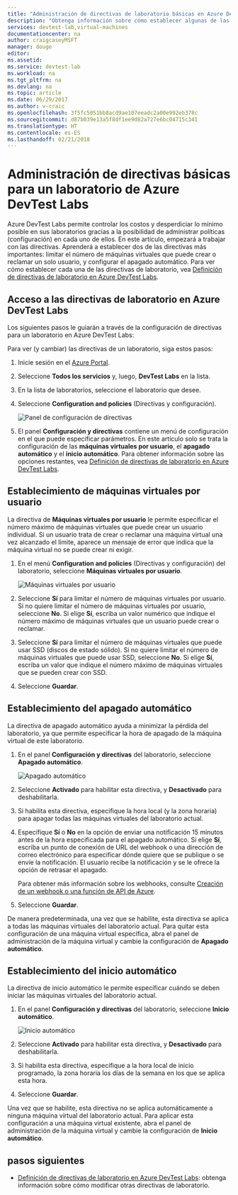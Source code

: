 ```yaml
---
title: "Administración de directivas de laboratorio básicas en Azure DevTest Labs | Microsoft Docs"
description: "Obtenga información sobre cómo establecer algunas de las directivas básicas (configuración) para un laboratorio de DevTest Labs."
services: devtest-lab,virtual-machines
documentationcenter: na
author: craigcaseyMSFT
manager: douge
editor: 
ms.assetid: 
ms.service: devtest-lab
ms.workload: na
ms.tgt_pltfrm: na
ms.devlang: na
ms.topic: article
ms.date: 06/29/2017
ms.author: v-craic
ms.openlocfilehash: 3f5fc5051bb8acd9ae107eeadc2a00e992eb378c
ms.sourcegitcommit: d87b039e13a5f8df1ee9d82a727e6bc04715c341
ms.translationtype: HT
ms.contentlocale: es-ES
ms.lasthandoff: 02/21/2018
---
```

# <a name="manage-basic-policies-for-a-lab-in-azure-devtest-labs"></a>Administración de directivas básicas para un laboratorio de Azure DevTest Labs

Azure DevTest Labs permite controlar los costos y desperdiciar lo mínimo posible en sus laboratorios gracias a la posibilidad de administrar políticas (configuración) en cada uno de ellos. En este artículo, empezará a trabajar con las directivas. Aprenderá a establecer dos de las directivas más importantes: limitar el número de máquinas virtuales que puede crear o reclamar un solo usuario, y configurar el apagado automático. Para ver cómo establecer cada una de las directivas de laboratorio, vea [Definición de directivas de laboratorio en Azure DevTest Labs](devtest-lab-set-lab-policy.md).  

## <a name="accessing-a-labs-policies-in-azure-devtest-labs"></a>Acceso a las directivas de laboratorio en Azure DevTest Labs
Los siguientes pasos le guiarán a través de la configuración de directivas para un laboratorio en Azure DevTest Labs:

Para ver (y cambiar) las directivas de un laboratorio, siga estos pasos:

1. Inicie sesión en el [Azure Portal](http://go.microsoft.com/fwlink/p/?LinkID=525040).

1. Seleccione **Todos los servicios** y, luego, **DevTest Labs** en la lista.

1. En la lista de laboratorios, seleccione el laboratorio que desee.   

1. Seleccione **Configuration and policies** (Directivas y configuración).

    ![Panel de configuración de directivas](./media/devtest-lab-set-lab-policy/policies-menu.png)

1. El panel **Configuración y directivas** contiene un menú de configuración en el que puede especificar parámetros. En este artículo solo se trata la configuración de las **máquinas virtuales por usuario**, el **apagado automático** y el **inicio automático**. Para obtener información sobre las opciones restantes, vea [Definición de directivas de laboratorio en Azure DevTest Labs](./devtest-lab-set-lab-policy.md). 
   
## <a name="set-virtual-machines-per-user"></a>Establecimiento de máquinas virtuales por usuario
La directiva de **Máquinas virtuales por usuario** le permite especificar el número máximo de máquinas virtuales que puede crear un usuario individual. Si un usuario trata de crear o reclamar una máquina virtual una vez alcanzado el límite, aparece un mensaje de error que indica que la máquina virtual no se puede crear ni exigir. 

1. En el menú **Configuration and policies** (Directivas y configuración) del laboratorio, seleccione **Máquinas virtuales por usuario**.
   
    ![Máquinas virtuales por usuario](./media/devtest-lab-set-lab-policy/max-vms-per-user.png)

1. Seleccione **Sí** para limitar el número de máquinas virtuales por usuario. Si no quiere limitar el número de máquinas virtuales por usuario, seleccione **No**. Si elige **Sí**, escriba un valor numérico que indique el número máximo de máquinas virtuales que un usuario puede crear o reclamar. 

1. Seleccione **Sí** para limitar el número de máquinas virtuales que puede usar SSD (discos de estado sólido). Si no quiere limitar el número de máquinas virtuales que puede usar SSD, seleccione **No**. Si elige **Sí**, escriba un valor que indique el número máximo de máquinas virtuales que se pueden crear con SSD. 

1. Seleccione **Guardar**.

## <a name="set-auto-shutdown"></a>Establecimiento del apagado automático
La directiva de apagado automático ayuda a minimizar la pérdida del laboratorio, ya que permite especificar la hora de apagado de la máquina virtual de este laboratorio.

1. En el panel **Configuración y directivas** del laboratorio, seleccione **Apagado automático**.
   
    ![Apagado automático](./media/devtest-lab-set-lab-policy/auto-shutdown.png)

1. Seleccione **Activado** para habilitar esta directiva, y **Desactivado** para deshabilitarla.

1. Si habilita esta directiva, especifique la hora local (y la zona horaria) para apagar todas las máquinas virtuales del laboratorio actual.

1. Especifique **Sí** o **No** en la opción de enviar una notificación 15 minutos antes de la hora especificada para el apagado automático. Si elige **Sí**, escriba un punto de conexión de URL del webhook o una dirección de correo electrónico para especificar dónde quiere que se publique o se envíe la notificación. El usuario recibe la notificación y se le ofrece la opción de retrasar el apagado.

   Para obtener más información sobre los webhooks, consulte [Creación de un webhook o una función de API de Azure](../azure-functions/functions-create-a-web-hook-or-api-function.md). 

1. Seleccione **Guardar**.

De manera predeterminada, una vez que se habilite, esta directiva se aplica a todas las máquinas virtuales del laboratorio actual. Para quitar esta configuración de una máquina virtual específica, abra el panel de administración de la máquina virtual y cambie la configuración de **Apagado automático**.

## <a name="set-auto-start"></a>Establecimiento del inicio automático
La directiva de inicio automático le permite especificar cuándo se deben iniciar las máquinas virtuales del laboratorio actual.  

1. En el panel **Configuración y directivas** del laboratorio, seleccione **Inicio automático**.
   
    ![Inicio automático](./media/devtest-lab-set-lab-policy/auto-start.png)

2. Seleccione **Activado** para habilitar esta directiva, y **Desactivado** para deshabilitarla.

3. Si habilita esta directiva, especifique a la hora local de inicio programado, la zona horaria los días de la semana en los que se aplica esta hora. 

4. Seleccione **Guardar**.

Una vez que se habilite, esta directiva no se aplica automáticamente a ninguna máquina virtual del laboratorio actual. Para aplicar esta configuración a una máquina virtual existente, abra el panel de administración de la máquina virtual y cambie la configuración de **Inicio automático**.

## <a name="next-steps"></a>pasos siguientes

- [Definición de directivas de laboratorio en Azure DevTest Labs](devtest-lab-set-lab-policy.md): obtenga información sobre cómo modificar otras directivas de laboratorio.
